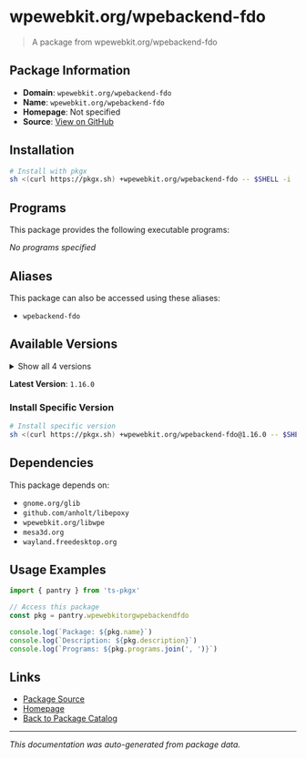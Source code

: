 # wpewebkit.org/wpebackend-fdo

> A package from wpewebkit.org/wpebackend-fdo

## Package Information

- **Domain**: `wpewebkit.org/wpebackend-fdo`
- **Name**: `wpewebkit.org/wpebackend-fdo`
- **Homepage**: Not specified
- **Source**: [View on GitHub](https://github.com/pkgxdev/pantry/tree/main/projects/wpewebkit.org/wpebackend-fdo/package.yml)

## Installation

```bash
# Install with pkgx
sh <(curl https://pkgx.sh) +wpewebkit.org/wpebackend-fdo -- $SHELL -i
```

## Programs

This package provides the following executable programs:

*No programs specified*

## Aliases

This package can also be accessed using these aliases:

- `wpebackend-fdo`

## Available Versions

<details>
<summary>Show all 4 versions</summary>

- `1.16.0`, `1.14.4`, `1.14.3`, `1.14.2`

</details>

**Latest Version**: `1.16.0`

### Install Specific Version

```bash
# Install specific version
sh <(curl https://pkgx.sh) +wpewebkit.org/wpebackend-fdo@1.16.0 -- $SHELL -i
```

## Dependencies

This package depends on:

- `gnome.org/glib`
- `github.com/anholt/libepoxy`
- `wpewebkit.org/libwpe`
- `mesa3d.org`
- `wayland.freedesktop.org`

## Usage Examples

```typescript
import { pantry } from 'ts-pkgx'

// Access this package
const pkg = pantry.wpewebkitorgwpebackendfdo

console.log(`Package: ${pkg.name}`)
console.log(`Description: ${pkg.description}`)
console.log(`Programs: ${pkg.programs.join(', ')}`)
```

## Links

- [Package Source](https://github.com/pkgxdev/pantry/tree/main/projects/wpewebkit.org/wpebackend-fdo/package.yml)
- [Homepage](#)
- [Back to Package Catalog](../package-catalog.md)

---

*This documentation was auto-generated from package data.*
